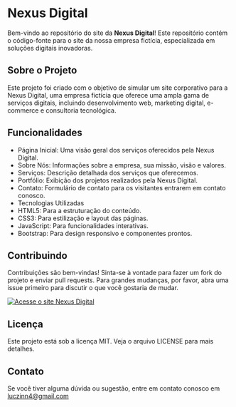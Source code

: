 # Nexus Digital

Bem-vindo ao repositório do site da **Nexus Digital**! Este repositório contém o código-fonte para o site da nossa empresa fictícia, especializada em soluções digitais inovadoras.

## Sobre o Projeto
Este projeto foi criado com o objetivo de simular um site corporativo para a Nexus Digital, uma empresa fictícia que oferece uma ampla gama de serviços digitais, incluindo desenvolvimento web, marketing digital, e-commerce e consultoria tecnológica.

## Funcionalidades
- Página Inicial: Uma visão geral dos serviços oferecidos pela Nexus Digital.
- Sobre Nós: Informações sobre a empresa, sua missão, visão e valores.
- Serviços: Descrição detalhada dos serviços que oferecemos.
- Portfólio: Exibição dos projetos realizados pela Nexus Digital.
- Contato: Formulário de contato para os visitantes entrarem em contato conosco.
- Tecnologias Utilizadas
- HTML5: Para a estruturação do conteúdo.
- CSS3: Para estilização e layout das páginas.
- JavaScript: Para funcionalidades interativas.
- Bootstrap: Para design responsivo e componentes prontos.

## Contribuindo
Contribuições são bem-vindas! Sinta-se à vontade para fazer um fork do projeto e enviar pull requests. Para grandes mudanças, por favor, abra uma issue primeiro para discutir o que você gostaria de mudar.


[![Acesse o site Nexus Digital](https://img.shields.io/badge/Visite%20Nexus%20Digital-green?style=for-the-badge)](https://nexusdigital-1pumyd5cf-luczinnxs-projects.vercel.app/)

## Licença
Este projeto está sob a licença MIT. Veja o arquivo LICENSE para mais detalhes.

## Contato
Se você tiver alguma dúvida ou sugestão, entre em contato conosco em luczinn4@gmail.com
